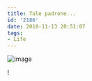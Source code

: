 ```yaml
---
title: Tale padrone...
id: '2186'
date: 2010-11-13 20:51:07
tags:
- Life
---
```


![image](/images/2021/08/20101113-0745131.jpg)

!